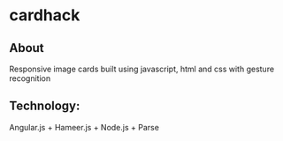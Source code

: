 # cardhack
## About
  Responsive image cards built using javascript, html and css with gesture recognition

## Technology:
  Angular.js + Hameer.js + Node.js + Parse
